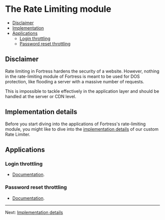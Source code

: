 # The Rate Limiting module

<!-- TOC -->
* [Disclaimer](#disclaimer)
* [Implementation](#implementation-details)
* [Applications](#applications)
    * [Login throttling](#login-throttling)
    * [Password reset throttling](#password-reset-throttling)
<!-- TOC -->

## Disclaimer

Rate limiting in Fortress hardens the security of a website. However, nothing in the rate-limiting module of Fortress is meant to be used for DOS protection, like flooding a server with a massive number of requests.

This is impossible to tackle effectively in the application layer and should be handled at the server or CDN level.

## Implementation details

Before you start diving into the applications of Fortress's rate-limiting module, you might like to dive into
the [implementation details](implementation.md) of our custom Rate Limiter.

## Applications

### Login throttling

- [Documentation](login-throttling.md).

### Password reset throttling

- [Documentation](password-reset-throttling.md).


---

Next: [Implementation details](implementation.md)
